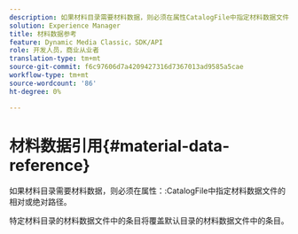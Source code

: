 ```yaml
---
description: 如果材料目录需要材料数据，则必须在属性CatalogFile中指定材料数据文件的相对或绝对路径。
solution: Experience Manager
title: 材料数据参考
feature: Dynamic Media Classic，SDK/API
role: 开发人员，商业从业者
translation-type: tm+mt
source-git-commit: f6c97606d7a4209427316d7367013ad9585a5cae
workflow-type: tm+mt
source-wordcount: '86'
ht-degree: 0%

---
```



# 材料数据引用{#material-data-reference}

如果材料目录需要材料数据，则必须在属性：:CatalogFile中指定材料数据文件的相对或绝对路径。

特定材料目录的材料数据文件中的条目将覆盖默认目录的材料数据文件中的条目。
